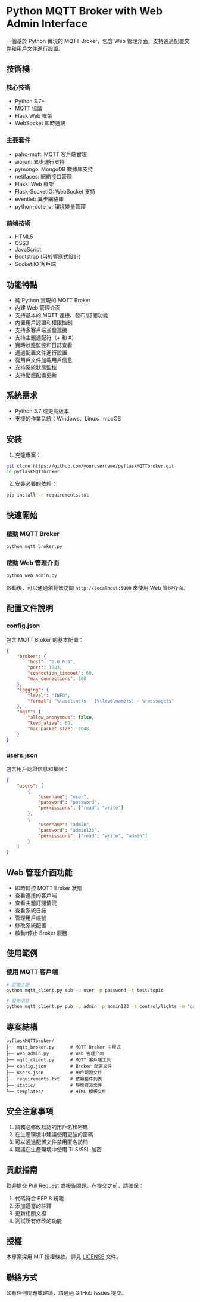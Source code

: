 # Python MQTT Broker with Web Admin Interface

一個基於 Python 實現的 MQTT Broker，包含 Web 管理介面，支持通過配置文件和用戶文件進行設置。

## 技術棧

### 核心技術
- Python 3.7+
- MQTT 協議
- Flask Web 框架
- WebSocket 即時通訊

### 主要套件
- paho-mqtt: MQTT 客戶端實現
- aiorun: 異步運行支持
- pymongo: MongoDB 數據庫支持
- netifaces: 網絡接口管理
- Flask: Web 框架
- Flask-SocketIO: WebSocket 支持
- eventlet: 異步網絡庫
- python-dotenv: 環境變量管理

### 前端技術
- HTML5
- CSS3
- JavaScript
- Bootstrap (用於響應式設計)
- Socket.IO 客戶端

## 功能特點

- 純 Python 實現的 MQTT Broker
- 內建 Web 管理介面
- 支持基本的 MQTT 連接、發布/訂閱功能
- 內置用戶認證和權限控制
- 支持多客戶端並發連接
- 支持主題通配符（+ 和 #）
- 實時狀態監控和日誌查看
- 通過配置文件進行設置
- 從用戶文件加載用戶信息
- 支持系統狀態監控
- 支持動態配置更新

## 系統需求

- Python 3.7 或更高版本
- 支援的作業系統：Windows、Linux、macOS

## 安裝

1. 克隆專案：
```bash
git clone https://github.com/yourusername/pyflaskMQTTbroker.git
cd pyflaskMQTTbroker
```

2. 安裝必要的依賴：
```bash
pip install -r requirements.txt
```

## 快速開始

### 啟動 MQTT Broker

```bash
python mqtt_broker.py
```

### 啟動 Web 管理介面

```bash
python web_admin.py
```

啟動後，可以通過瀏覽器訪問 `http://localhost:5000` 來使用 Web 管理介面。

## 配置文件說明

### config.json

包含 MQTT Broker 的基本配置：

```json
{
    "broker": {
        "host": "0.0.0.0",
        "port": 1883,
        "connection_timeout": 60,
        "max_connections": 100
    },
    "logging": {
        "level": "INFO",
        "format": "%(asctime)s - [%(levelname)s] - %(message)s"
    },
    "mqtt": {
        "allow_anonymous": false,
        "keep_alive": 60,
        "max_packet_size": 2048
    }
}
```

### users.json

包含用戶認證信息和權限：

```json
{
    "users": [
        {
            "username": "user",
            "password": "password",
            "permissions": ["read", "write"]
        },
        {
            "username": "admin",
            "password": "admin123",
            "permissions": ["read", "write", "admin"]
        }
    ]
}
```

## Web 管理介面功能

- 即時監控 MQTT Broker 狀態
- 查看連接的客戶端
- 查看主題訂閱情況
- 查看系統日誌
- 管理用戶帳號
- 修改系統配置
- 啟動/停止 Broker 服務

## 使用範例

### 使用 MQTT 客戶端

```bash
# 訂閱主題
python mqtt_client.py sub -u user -p password -t test/topic

# 發布消息
python mqtt_client.py pub -u admin -p admin123 -t control/lights -m "on"
```

## 專案結構

```
pyflaskMQTTbroker/
├── mqtt_broker.py      # MQTT Broker 主程式
├── web_admin.py        # Web 管理介面
├── mqtt_client.py      # MQTT 客戶端工具
├── config.json         # Broker 配置文件
├── users.json          # 用戶認證文件
├── requirements.txt    # 依賴套件列表
├── static/             # 靜態資源文件
└── templates/          # HTML 模板文件
```

## 安全注意事項

1. 請務必修改默認的用戶名和密碼
2. 在生產環境中建議使用更強的密碼
3. 可以通過配置文件禁用匿名訪問
4. 建議在生產環境中使用 TLS/SSL 加密

## 貢獻指南

歡迎提交 Pull Request 或報告問題。在提交之前，請確保：

1. 代碼符合 PEP 8 規範
2. 添加適當的註釋
3. 更新相關文檔
4. 測試所有修改的功能

## 授權

本專案採用 MIT 授權條款。詳見 [LICENSE](LICENSE) 文件。

## 聯絡方式

如有任何問題或建議，請通過 GitHub Issues 提交。 